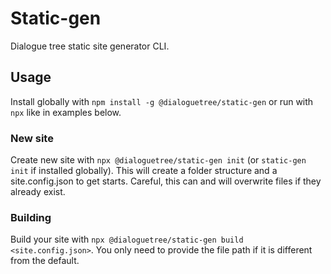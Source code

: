 # Static-gen

Dialogue tree static site generator CLI.

## Usage

Install globally with `npm install -g @dialoguetree/static-gen` or run with `npx` like in examples below.

### New site
Create new site with `npx @dialoguetree/static-gen init` (or `static-gen init` if installed globally). This will create a folder structure and a site.config.json to get starts. Careful, this can and will overwrite files if they already exist.

### Building
Build your site with `npx @dialoguetree/static-gen build <site.config.json>`. You only need to provide the file path if it is different from the default.
